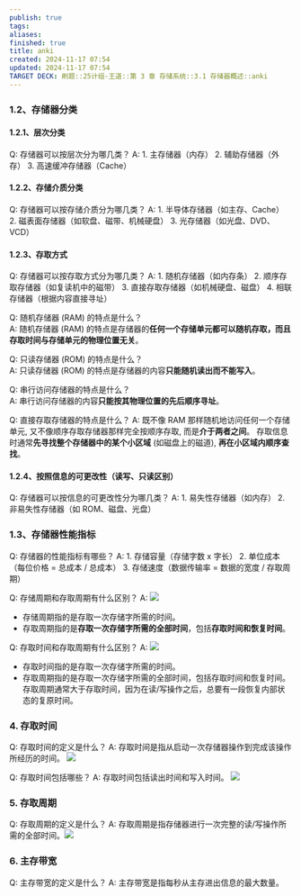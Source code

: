 ```yaml
---
publish: true
tags: 
aliases: 
finished: true
title: anki
created: 2024-11-17 07:54
updated: 2024-11-17 07:54
TARGET DECK: 刷题::25计组-王道::第 3 章 存储系统::3.1 存储器概述::anki
---
```

### 1.2、存储器分类

#### 1.2.1、层次分类

Q: 存储器可以按层次分为哪几类？
A: 1. 主存储器（内存）
2. 辅助存储器（外存）
3. 高速缓冲存储器（Cache）
<!--ID: 1722414934184-->

#### 1.2.2、存储介质分类

Q: 存储器可以按存储介质分为哪几类？
A: 1. 半导体存储器（如主存、Cache）
2. 磁表面存储器（如软盘、磁带、机械硬盘）
3. 光存储器（如光盘、DVD、VCD）
<!--ID: 1722414934188-->

#### 1.2.3、存取方式

Q: 存储器可以按存取方式分为哪几类？
A: 1. 随机存储器（如内存条）
2. 顺序存取存储器（如复读机中的磁带）
3. 直接存取存储器（如机械硬盘、磁盘）
4. 相联存储器（根据内容直接寻址）
<!--ID: 1722414934192-->

Q: 随机存储器 (RAM) 的特点是什么？  
A: 随机存储器 (RAM) 的特点是存储器的**任何一个存储单元都可以随机存取，而且存取时间与存储单元的物理位置无关**。
<!--ID: 1722414934196-->

Q: 只读存储器 (ROM) 的特点是什么？  
A: 只读存储器 (ROM) 的特点是存储器的内容**只能随机读出而不能写入**。
<!--ID: 1722414934200-->

Q: 串行访问存储器的特点是什么？  
A: 串行访问存储器的内容**只能按其物理位置的先后顺序寻址**。
<!--ID: 1722414934204-->

Q: 直接存取存储器的特点是什么？
A: 既不像 RAM 那样随机地访问任何一个存储单元, 又不像顺序存取存储器那样完全按顺序存取, 而是**介于两者之间**。
存取信息时通常**先寻找整个存储器中的某个小区域** (如磁盘上的磁道), **再在小区域内顺序查找**。
<!--ID: 1722414934209-->

#### 1.2.4、按照信息的可更改性（读写、只读区别）

Q: 存储器可以按信息的可更改性分为哪几类？
A: 1. 易失性存储器（如内存）
2. 非易失性存储器（如 ROM、磁盘、光盘）
<!--ID: 1722414934214-->

### 1.3、存储器性能指标

Q: 存储器的性能指标有哪些？
A: 1. 存储容量（存储字数 x 字长）
2. 单位成本（每位价格 = 总成本 / 总成本）
3. 存储速度（数据传输率 = 数据的宽度 / 存取周期）
<!--ID: 1722414934219-->

Q: 存储周期和存取周期有什么区别？
A: ![](https://img.hwenyi.live/202407291640153.webp)
- 存储周期指的是存取一次存储字所需的时间。
- 存取周期指的是**存取一次存储字所需的全部时间**，包括**存取时间和恢复时间**。
<!--ID: 1722414934224-->

Q: 存取时间和存取周期有什么区别？
A: ![](https://img.hwenyi.live/202407291640153.webp)
- 存取时间指的是存取一次存储字所需的时间。
- 存取周期指的是存取一次存储字所需的全部时间，包括存取时间和恢复时间。
存取周期通常大于存取时间，因为在读/写操作之后，总要有一段恢复内部状态的复原时间。
<!--ID: 1722414934228-->

### 4. 存取时间

Q: 存取时间的定义是什么？
A: 存取时间是指从启动一次存储器操作到完成该操作所经历的时间。
![](https://img.hwenyi.live/202407291640153.webp)
<!--ID: 1722414934233-->

Q: 存取时间包括哪些？
A: 存取时间包括读出时间和写入时间。
![](https://img.hwenyi.live/202407291640153.webp)
<!--ID: 1722414934237-->

### 5. 存取周期

Q: 存取周期的定义是什么？
A: 存取周期是指存储器进行一次完整的读/写操作所需的全部时间。![](https://img.hwenyi.live/202407291640153.webp)
<!--ID: 1722414934241-->

### 6. 主存带宽

Q: 主存带宽的定义是什么？
A: 主存带宽是指每秒从主存进出信息的最大数量。
<!--ID: 1722414934245-->


